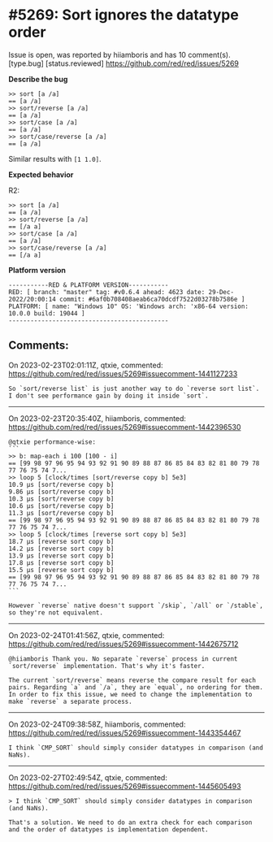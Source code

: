 
#5269: Sort ignores the datatype order
================================================================================
Issue is open, was reported by hiiamboris and has 10 comment(s).
[type.bug] [status.reviewed]
<https://github.com/red/red/issues/5269>

**Describe the bug**

```
>> sort [a /a]
== [a /a]
>> sort/reverse [a /a]
== [a /a]
>> sort/case [a /a]
== [a /a]
>> sort/case/reverse [a /a]
== [a /a]
```
Similar results with `[1 1.0]`.

**Expected behavior**

R2:
```
>> sort [a /a]
== [a /a]
>> sort/reverse [a /a]
== [/a a]
>> sort/case [a /a]
== [a /a]
>> sort/case/reverse [a /a]
== [/a a]
```

**Platform version**
```
-----------RED & PLATFORM VERSION----------- 
RED: [ branch: "master" tag: #v0.6.4 ahead: 4623 date: 29-Dec-2022/20:00:14 commit: #6af0b708408aeab6ca70dcdf7522d03278b7586e ]
PLATFORM: [ name: "Windows 10" OS: 'Windows arch: 'x86-64 version: 10.0.0 build: 19044 ]
--------------------------------------------
```


Comments:
--------------------------------------------------------------------------------

On 2023-02-23T02:01:11Z, qtxie, commented:
<https://github.com/red/red/issues/5269#issuecomment-1441127233>

    So `sort/reverse list` is just another way to do `reverse sort list`. I don't see performance gain by doing it inside `sort`.

--------------------------------------------------------------------------------

On 2023-02-23T20:35:40Z, hiiamboris, commented:
<https://github.com/red/red/issues/5269#issuecomment-1442396530>

    @qtxie performance-wise:
    ```
    >> b: map-each i 100 [100 - i]
    == [99 98 97 96 95 94 93 92 91 90 89 88 87 86 85 84 83 82 81 80 79 78 77 76 75 74 7...
    >> loop 5 [clock/times [sort/reverse copy b] 5e3]
    10.9 μs	[sort/reverse copy b]
    9.86 μs	[sort/reverse copy b]
    10.3 μs	[sort/reverse copy b]
    10.6 μs	[sort/reverse copy b]
    11.3 μs	[sort/reverse copy b]
    == [99 98 97 96 95 94 93 92 91 90 89 88 87 86 85 84 83 82 81 80 79 78 77 76 75 74 7...
    >> loop 5 [clock/times [reverse sort copy b] 5e3]
    18.7 μs	[reverse sort copy b]
    14.2 μs	[reverse sort copy b]
    13.9 μs	[reverse sort copy b]
    17.8 μs	[reverse sort copy b]
    15.5 μs	[reverse sort copy b]
    == [99 98 97 96 95 94 93 92 91 90 89 88 87 86 85 84 83 82 81 80 79 78 77 76 75 74 7...
    ```
    
    However `reverse` native doesn't support `/skip`, `/all` or `/stable`, so they're not equivalent.

--------------------------------------------------------------------------------

On 2023-02-24T01:41:56Z, qtxie, commented:
<https://github.com/red/red/issues/5269#issuecomment-1442675712>

    @hiiamboris Thank you. No separate `reverse` process in current `sort/reverse` implementation. That's why it's faster. 
    
    The current `sort/reverse` means reverse the compare result for each pairs. Regarding `a` and `/a`, they are `equal`, no ordering for them. In order to fix this issue, we need to change the implementation to make `reverse` a separate process.
    

--------------------------------------------------------------------------------

On 2023-02-24T09:38:58Z, hiiamboris, commented:
<https://github.com/red/red/issues/5269#issuecomment-1443354467>

    I think `CMP_SORT` should simply consider datatypes in comparison (and NaNs).

--------------------------------------------------------------------------------

On 2023-02-27T02:49:54Z, qtxie, commented:
<https://github.com/red/red/issues/5269#issuecomment-1445605493>

    > I think `CMP_SORT` should simply consider datatypes in comparison (and NaNs).
    
    That's a solution. We need to do an extra check for each comparison and the order of datatypes is implementation dependent.

